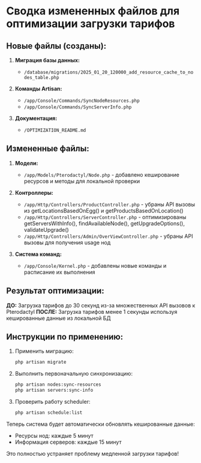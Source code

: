 # Сводка измененных файлов для оптимизации загрузки тарифов

## Новые файлы (созданы):

1. **Миграция базы данных:**
   - `/database/migrations/2025_01_20_120000_add_resource_cache_to_nodes_table.php`

2. **Команды Artisan:**
   - `/app/Console/Commands/SyncNodeResources.php`
   - `/app/Console/Commands/SyncServerInfo.php`

3. **Документация:**
   - `/OPTIMIZATION_README.md`

## Измененные файлы:

1. **Модели:**
   - `/app/Models/Pterodactyl/Node.php` - добавлено кеширование ресурсов и методы для локальной проверки

2. **Контроллеры:**
   - `/app/Http/Controllers/ProductController.php` - убраны API вызовы из getLocationsBasedOnEgg() и getProductsBasedOnLocation()
   - `/app/Http/Controllers/ServerController.php` - оптимизированы getServersWithInfo(), findAvailableNode(), getUpgradeOptions(), validateUpgrade()
   - `/app/Http/Controllers/Admin/OverViewController.php` - убраны API вызовы для получения usage нод

3. **Система команд:**
   - `/app/Console/Kernel.php` - добавлены новые команды и расписание их выполнения

## Результат оптимизации:

**ДО:** Загрузка тарифов до 30 секунд из-за множественных API вызовов к Pterodactyl
**ПОСЛЕ:** Загрузка тарифов менее 1 секунды используя кешированные данные из локальной БД

## Инструкции по применению:

1. Применить миграцию:
   ```bash
   php artisan migrate
   ```

2. Выполнить первоначальную синхронизацию:
   ```bash
   php artisan nodes:sync-resources
   php artisan servers:sync-info
   ```

3. Проверить работу scheduler:
   ```bash
   php artisan schedule:list
   ```

Теперь система будет автоматически обновлять кешированные данные:
- Ресурсы нод: каждые 5 минут
- Информация серверов: каждые 15 минут

Это полностью устраняет проблему медленной загрузки тарифов!